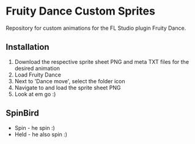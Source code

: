 # Fruity Dance Custom Sprites

Repository for custom animations for the FL Studio plugin Fruity Dance.

## Installation
1. Download the respective sprite sheet PNG and meta TXT files for the desired animation
2. Load Fruity Dance 
3. Next to 'Dance move', select the folder icon
4. Navigate to and load the sprite sheet PNG
5. Look at em go :)

## SpinBird
* Spin - he spin :) 
* Held - he also spin :)
